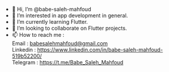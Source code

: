 - 👋 Hi, I’m @babe-saleh-mahfoud
- 👀 I’m interested in 
app development in general.
- 🌱 I’m currently learning Flutter.
- 💞️ I’m looking to collaborate on Flutter projects.
- 📫 How to reach me : \
Email : babesalehmahfoud@gmail.com \
Linkedin : https://www.linkedin.com/in/babe-saleh-mahfoud-519b52200/  \
Telegram : https://t.me/Babe_Saleh_Mahfoud

<!---
babe-saleh-mahfoud/babe-saleh-mahfoud is a ✨ special ✨ repository because its `README.md` (this file) appears on your GitHub profile.
You can click the Preview link to take a look at your changes.
--->
